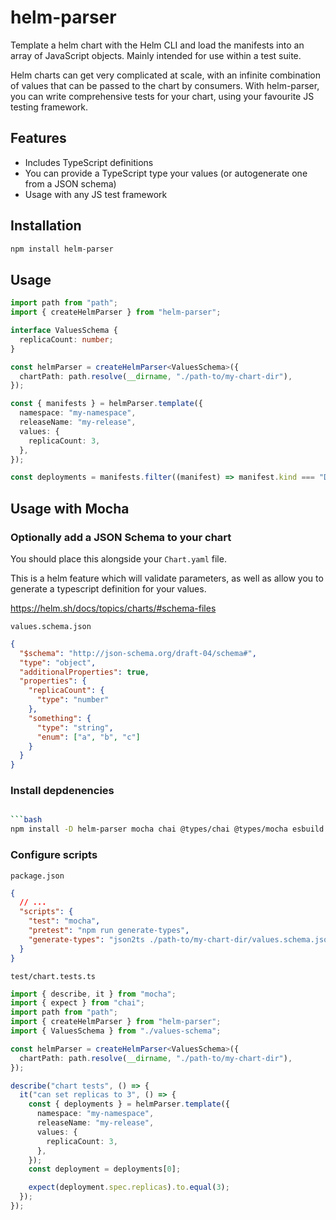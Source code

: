 # helm-parser

Template a helm chart with the Helm CLI and load the manifests into an array of JavaScript objects. Mainly intended for use within a test suite.

Helm charts can get very complicated at scale, with an infinite combination of values that can be passed to the chart by consumers. With helm-parser, you can write comprehensive tests for your chart, using your favourite JS testing framework.

## Features

- Includes TypeScript definitions
- You can provide a TypeScript type your values (or autogenerate one from a JSON schema)
- Usage with any JS test framework

## Installation

```bash
npm install helm-parser
```

## Usage

```ts
import path from "path";
import { createHelmParser } from "helm-parser";

interface ValuesSchema {
  replicaCount: number;
}

const helmParser = createHelmParser<ValuesSchema>({
  chartPath: path.resolve(__dirname, "./path-to/my-chart-dir"),
});

const { manifests } = helmParser.template({
  namespace: "my-namespace",
  releaseName: "my-release",
  values: {
    replicaCount: 3,
  },
});

const deployments = manifests.filter((manifest) => manifest.kind === "Deployment");
```

## Usage with Mocha

### Optionally add a JSON Schema to your chart

You should place this alongside your `Chart.yaml` file.

This is a helm feature which will validate parameters, as well as allow you to generate a typescript definition for your values.

<https://helm.sh/docs/topics/charts/#schema-files>

`values.schema.json`

```json
{
  "$schema": "http://json-schema.org/draft-04/schema#",
  "type": "object",
  "additionalProperties": true,
  "properties": {
    "replicaCount": {
      "type": "number"
    },
    "something": {
      "type": "string",
      "enum": ["a", "b", "c"]
    }
  }
}
```

### Install depdenencies

````bash

```bash
npm install -D helm-parser mocha chai @types/chai @types/mocha esbuild esbuild-register json-schema-to-typescript typescript
````

### Configure scripts

`package.json`

```json
{
  // ...
  "scripts": {
    "test": "mocha",
    "pretest": "npm run generate-types",
    "generate-types": "json2ts ./path-to/my-chart-dir/values.schema.json > ./test/values-schema.d.ts"
  }
}
```

`test/chart.tests.ts`

```ts
import { describe, it } from "mocha";
import { expect } from "chai";
import path from "path";
import { createHelmParser } from "helm-parser";
import { ValuesSchema } from "./values-schema";

const helmParser = createHelmParser<ValuesSchema>({
  chartPath: path.resolve(__dirname, "./path-to/my-chart-dir"),
});

describe("chart tests", () => {
  it("can set replicas to 3", () => {
    const { deployments } = helmParser.template({
      namespace: "my-namespace",
      releaseName: "my-release",
      values: {
        replicaCount: 3,
      },
    });
    const deployment = deployments[0];

    expect(deployment.spec.replicas).to.equal(3);
  });
});
```
